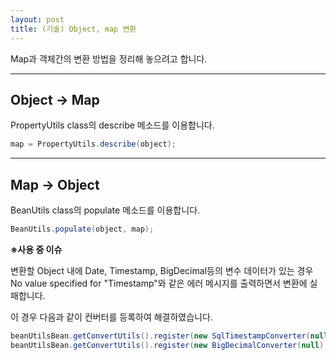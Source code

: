```yaml
---
layout: post
title: (기술) Object, map 변환
---
```


Map과 객체간의 변환 방법을 정리해 놓으려고 합니다.

 ---

Object -> Map
---

PropertyUtils class의 describe 메소드를 이용합니다.

```JAVA
map = PropertyUtils.describe(object);
```

 ---
 
Map -> Object
---

BeanUtils class의 populate 메소드를 이용합니다.

```JAVA
BeanUtils.populate(object, map);
```

<strong>※사용 중 이슈</strong>

변환할 Object 내에 Date, Timestamp, BigDecimal등의 변수 데이터가 있는 경우 No value specified for "Timestamp"와 같은 에러 메시지를 출력하면서 변환에 실패합니다.

이 경우 다음과 같이 컨버터를 등록하여 해결하였습니다.

```JAVA
beanUtilsBean.getConvertUtils().register(new SqlTimestampConverter(null), java.sql.Timestamp.class);
beanUtilsBean.getConvertUtils().register(new BigDecimalConverter(null), java.math.BigDecimal.class);
```
